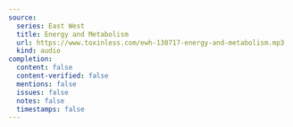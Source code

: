 ```yaml
---
source:
  series: East West
  title: Energy and Metabolism
  url: https://www.toxinless.com/ewh-130717-energy-and-metabolism.mp3
  kind: audio
completion:
  content: false
  content-verified: false
  mentions: false
  issues: false
  notes: false
  timestamps: false
---
```

